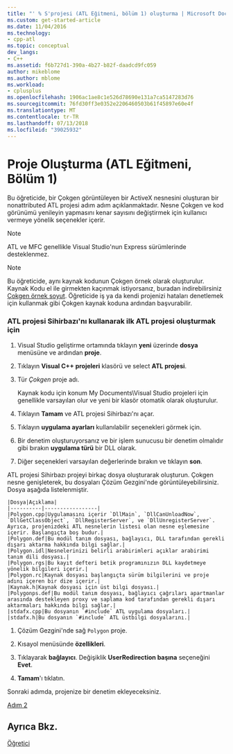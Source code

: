 ```yaml
---
title: "' % S'projesi (ATL Eğitmeni, bölüm 1) oluşturma | Microsoft Docs"
ms.custom: get-started-article
ms.date: 11/04/2016
ms.technology:
- cpp-atl
ms.topic: conceptual
dev_langs:
- C++
ms.assetid: f6b727d1-390a-4b27-b82f-daadcd9fc059
author: mikeblome
ms.author: mblome
ms.workload:
- cplusplus
ms.openlocfilehash: 1906ac1ae8c1e526d78690e131a7ca5147283d76
ms.sourcegitcommit: 76fd30ff3e0352e2206460503b61f45897e60e4f
ms.translationtype: MT
ms.contentlocale: tr-TR
ms.lasthandoff: 07/13/2018
ms.locfileid: "39025932"
---
```

# <a name="creating-the-project-atl-tutorial-part-1"></a>Proje Oluşturma (ATL Eğitmeni, Bölüm 1)
Bu öğreticide, bir Çokgen görüntüleyen bir ActiveX nesnesini oluşturan bir nonattributed ATL projesi adım adım açıklanmaktadır. Nesne Çokgen ve kod görünümü yenileyin yapmasını kenar sayısını değiştirmek için kullanıcı vermeye yönelik seçenekler içerir.  
  
> [!NOTE]
>  ATL ve MFC genellikle Visual Studio'nun Express sürümlerinde desteklenmez.  
  
> [!NOTE]
>  Bu öğreticide, aynı kaynak kodunun Çokgen örnek olarak oluşturulur. Kaynak Kodu el ile girmekten kaçınmak istiyorsanız, buradan indirebilirsiniz [Çokgen örnek soyut](../visual-cpp-samples.md). Öğreticide iş ya da kendi projenizi hataları denetlemek için kullanmak gibi Çokgen kaynak koduna ardından başvurabilir.  
  
### <a name="to-create-the-initial-atl-project-using-the-atl-project-wizard"></a>ATL projesi Sihirbazı'nı kullanarak ilk ATL projesi oluşturmak için  
  
1.  Visual Studio geliştirme ortamında tıklayın **yeni** üzerinde **dosya** menüsüne ve ardından **proje**.  
  
2.  Tıklayın **Visual C++ projeleri** klasörü ve select **ATL projesi**.  
  
3.  Tür *Çokgen* proje adı.  
  
     Kaynak kodu için konum My Documents\Visual Studio projeleri için genellikle varsayılan olur ve yeni bir klasör otomatik olarak oluşturulur.  
  
4.  Tıklayın **Tamam** ve ATL projesi Sihirbazı'nı açar.  
  
5.  Tıklayın **uygulama ayarları** kullanılabilir seçenekleri görmek için.  
  
6.  Bir denetim oluşturuyorsanız ve bir işlem sunucusu bir denetim olmalıdır gibi bırakın **uygulama türü** bir DLL olarak.  
  
7.  Diğer seçenekleri varsayılan değerlerinde bırakın ve tıklayın **son**.  
  
 ATL projesi Sihirbazı projeyi birkaç dosya oluşturarak oluşturun. Çokgen nesne genişleterek, bu dosyaları Çözüm Gezgini'nde görüntüleyebilirsiniz. Dosya aşağıda listelenmiştir.  
  
    |Dosya|Açıklama|  
    |----------|-----------------|  
    |Polygon.cpp|Uygulamasını içerir `DllMain`, `DllCanUnloadNow`, `DllGetClassObject`, `DllRegisterServer`, ve `DllUnregisterServer`. Ayrıca, projenizdeki ATL nesnelerin listesi olan nesne eşlemesine içerir. Başlangıçta boş budur.|  
    |Polygon.def|Bu modül tanım dosyası, bağlayıcı, DLL tarafından gerekli dışarı aktarma hakkında bilgi sağlar.|  
    |Polygon.idl|Nesnelerinizi belirli arabirimleri açıklar arabirimi tanım dili dosyası.|  
    |Polygon.rgs|Bu kayıt defteri betik programınızın DLL kaydetmeye yönelik bilgileri içerir.|  
    |Polygon.rc|Kaynak dosyası başlangıçta sürüm bilgilerini ve proje adını içeren bir dize içerir.|  
    |Kaynak.h|Kaynak dosyası için üst bilgi dosyası.|  
    |Polygonps.def|Bu modül tanım dosyası, bağlayıcı çağrıları apartmanlar arasında destekleyen proxy ve saplama kod tarafından gerekli dışarı aktarmaları hakkında bilgi sağlar.|  
    |stdafx.cpp|Bu dosyanın `#include` ATL uygulama dosyaları.|  
    |stdafx.h|Bu dosyanın `#include` ATL üstbilgi dosyalarını.|  
  
1.  Çözüm Gezgini'nde sağ `Polygon` proje.  
  
2.  Kısayol menüsünde **özellikleri**.  
  
3.  Tıklayarak **bağlayıcı**. Değişiklik **UserRedirection başına** seçeneğini **Evet**.  
  
4.  **Tamam**'ı tıklatın.  
  
 Sonraki adımda, projenize bir denetim ekleyeceksiniz.  
  
 [Adım 2](../atl/adding-a-control-atl-tutorial-part-2.md)  
  
## <a name="see-also"></a>Ayrıca Bkz.  
 [Öğretici](../atl/active-template-library-atl-tutorial.md)

